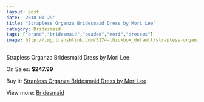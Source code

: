 ```yaml
---
layout: post
date: '2018-01-29'
title: "Strapless Organza Bridesmaid Dress by Mori Lee"
category: Bridesmaid
tags: ["brand","bridesmaid","beaded","mori","dresses"]
image: http://img.transblink.com/5174-thickbox_default/strapless-organza-bridesmaid-dress-by-mori-lee.jpg
---
```

Strapless Organza Bridesmaid Dress by Mori Lee

On Sales: **$247.99**
<a href="https://www.transblink.com/en/bridesmaid/1626-strapless-organza-bridesmaid-dress-by-mori-lee.html"><amp-img layout="responsive" width="600" height="600" src="//img.transblink.com/5174-thickbox_default/strapless-organza-bridesmaid-dress-by-mori-lee.jpg" alt="Strapless Organza Bridesmaid Dress by Mori Lee 0" /></a>
<a href="https://www.transblink.com/en/bridesmaid/1626-strapless-organza-bridesmaid-dress-by-mori-lee.html"><amp-img layout="responsive" width="600" height="600" src="//img.transblink.com/5175-thickbox_default/strapless-organza-bridesmaid-dress-by-mori-lee.jpg" alt="Strapless Organza Bridesmaid Dress by Mori Lee 1" /></a>

Buy it: [Strapless Organza Bridesmaid Dress by Mori Lee](https://www.transblink.com/en/bridesmaid/1626-strapless-organza-bridesmaid-dress-by-mori-lee.html "Strapless Organza Bridesmaid Dress by Mori Lee")

View more: [Bridesmaid](https://www.transblink.com/en/4-bridesmaid "Bridesmaid")